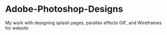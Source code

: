 # Adobe-Photoshop-Designs
My work with designing splash pages, parallex effects GIF, and Wireframes for website
